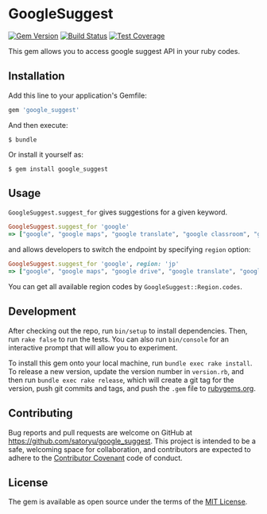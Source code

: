 # GoogleSuggest

[![Gem Version](https://badge.fury.io/rb/google_suggest.svg)](https://badge.fury.io/rb/google_suggest)
[![Build Status](https://travis-ci.org/satoryu/google_suggest.svg?branch=master)](https://travis-ci.org/satoryu/google_suggest)
[![Test Coverage](https://codeclimate.com/github/satoryu/google_suggest/badges/coverage.svg)](https://codeclimate.com/github/satoryu/google_suggest/coverage)

This gem allows you to access google suggest API in your ruby codes. 

## Installation

Add this line to your application's Gemfile:

```ruby
gem 'google_suggest'
```

And then execute:

    $ bundle

Or install it yourself as:

    $ gem install google_suggest

## Usage

`GoogleSuggest.suggest_for` gives suggestions for a given keyword. 

```ruby
GoogleSuggest.suggest_for 'google'
=> ["google", "google maps", "google translate", "google classroom", "google docs", "google drive", "google earth", "google play", "google scholar", "google slides"]
```

and allows developers to switch the endpoint by specifying `region` option:

```ruby
GoogleSuggest.suggest_for 'google', region: 'jp'
=> ["google", "google maps", "google drive", "google translate", "google scholar", "google docs", "google flights", "google news", "google play", "google earth"]
```

You can get all available region codes by `GoogleSuggest::Region.codes`.

## Development

After checking out the repo, run `bin/setup` to install dependencies. Then, run `rake false` to run the tests. You can also run `bin/console` for an interactive prompt that will allow you to experiment.

To install this gem onto your local machine, run `bundle exec rake install`. To release a new version, update the version number in `version.rb`, and then run `bundle exec rake release`, which will create a git tag for the version, push git commits and tags, and push the `.gem` file to [rubygems.org](https://rubygems.org).

## Contributing

Bug reports and pull requests are welcome on GitHub at https://github.com/satoryu/google_suggest. This project is intended to be a safe, welcoming space for collaboration, and contributors are expected to adhere to the [Contributor Covenant](contributor-covenant.org) code of conduct.


## License

The gem is available as open source under the terms of the [MIT License](http://opensource.org/licenses/MIT).

